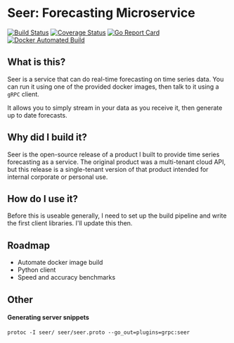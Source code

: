 # Seer: Forecasting Microservice
[![Build Status](https://travis-ci.org/cshenton/seer.svg?branch=master)](https://travis-ci.org/cshenton/seer)
[![Coverage Status](https://coveralls.io/repos/github/cshenton/seer/badge.svg?branch=master)](https://coveralls.io/github/cshenton/seer?branch=master)
[![Go Report Card](https://goreportcard.com/badge/github.com/cshenton/seer)](https://goreportcard.com/report/github.com/cshenton/seer)
[![Docker Automated Build](https://img.shields.io/docker/build/cshenton/seer.svg)](https://hub.docker.com/r/cshenton/seer/)


## What is this?

Seer is a service that can do real-time forecasting on time series data. You can
run it using one of the provided docker images, then talk to it using a `gRPC`
client.

It allows you to simply stream in your data as you receive it, then generate
up to date forecasts.

## Why did I build it?

Seer is the open-source release of a product I built to provide time series
forecasting as a service. The original product was a multi-tenant cloud API, but
this release is a single-tenant version of that product intended for internal
corporate or personal use.

## How do I use it?

Before this is useable generally, I need to set up the build pipeline and write
the first client libraries. I'll update this then.

## Roadmap

- Automate docker image build
- Python client
- Speed and accuracy benchmarks

## Other

#### Generating server snippets
```
protoc -I seer/ seer/seer.proto --go_out=plugins=grpc:seer
```